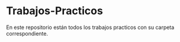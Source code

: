 # Trabajos-Practicos

En este repositorio están todos los trabajos practicos con su carpeta correspondiente.

